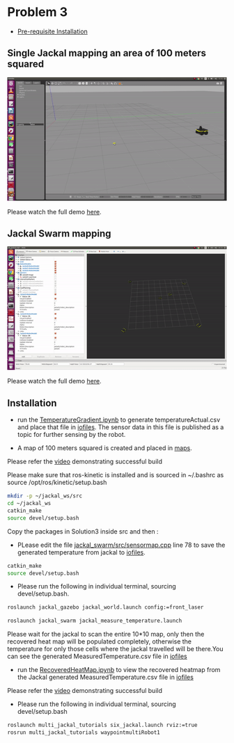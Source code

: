 # Problem 3
 
* [Pre-requisite Installation](#installation)

## Single Jackal mapping an area of 100 meters squared

![Demo](demo3_1.gif)

Please watch the full demo [here](https://youtu.be/LJV_LT58Zkw).

## Jackal Swarm mapping

![Demo](demo3_2.gif)

Please watch the full demo [here](https://youtu.be/N3_2EN2Z1rM).

## <a name="installation"/>Installation

- run the [TemperatureGradient.ipynb](TemperatureGradient.ipynb) to generate temperatureActual.csv and place that file in [iofiles](jackal_swarm/iofiles). The sensor data in this file is published as a topic for further sensing by the robot.

- A map of 100 meters squared is created and placed in [maps](jackal_swarm/maps). 

Please refer the [video](https://youtu.be/1VrOWcbaLtk) demonstrating successful build

Please make sure that ros-kinetic is installed and is sourced in ~/.bashrc as source /opt/ros/kinetic/setup.bash


```bash
mkdir -p ~/jackal_ws/src
cd ~/jackal_ws
catkin_make
source devel/setup.bash
```

Copy the packages in Solution3 inside src and then :

- PLease edit the file [jackal_swarm/src/sensormap.cpp](jackal_swarm/src/sensormap.cpp) line 78 to save the generated temperature from jackal to [iofiles](jackal_swarm/iofiles).

```bash
catkin_make
source devel/setup.bash
```

- Please run the following in individual terminal, sourcing devel/setup.bash.

```bash
roslaunch jackal_gazebo jackal_world.launch config:=front_laser

```
```bash
roslaunch jackal_swarm jackal_measure_temperature.launch

```

Please wait for the jackal to scan the entire 10*10 map, only then the recovered heat map will be populated completely, otherwise the temperature for only those cells where the jackal travelled will be there.You can see the generated MeasuredTemperature.csv file in [iofiles](jackal_swarm/iofiles)

- run the [RecoveredHeatMap.ipynb](RecoveredHeatMap.ipynb) to view the recovered heatmap from the Jackal generated MeasuredTemperature.csv file in [iofiles](jackal_swarm/iofiles)

Please refer the [video](https://youtu.be/a0N091pNz5k) demonstrating successful build

- Please run the following in individual terminal, sourcing devel/setup.bash
```bash
roslaunch multi_jackal_tutorials six_jackal.launch rviz:=true
rosrun multi_jackal_tutorials waypointmultiRobot1

```


